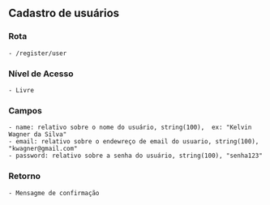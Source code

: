 ## Cadastro de usuários

### Rota

    - /register/user

### Nível de Acesso

    - Livre

### Campos

    - name: relativo sobre o nome do usuário, string(100),  ex: "Kelvin Wagner da Silva"
    - email: relativo sobre o endewreço de email do usuario, string(100), "kwagner@gmail.com"
    - password: relativo sobre a senha do usuário, string(100), "senha123"

### Retorno

    - Mensagme de confirmação
